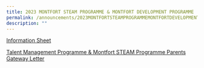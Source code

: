 ```yaml
---
title: 2023 MONTFORT STEAM PROGRAMME & MONTFORT DEVELOPMENT PROGRAMME
permalink: /announcements/2023MONTFORTSTEAMPROGRAMMEMONTFORTDEVELOPMENTPROGRAMME/
description: ""
---
```

[Information Sheet](/files/MSP%20Information%20Sheet%20for%20Parents%202023.pdf)

[Talent Management Programme & Montfort STEAM Programme Parents Gateway Letter](/files/2023%20PG%20letter%20on%20TMP%20&%20MSP_edited%20timing.pdf)